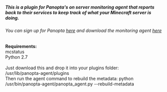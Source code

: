 <h5>This is a plugin for Panopta's on server monitoring agent that reports back to their services to keep track of what your Minecraft server is doing. </h5>

<h6> You can sign up for Panopta <a href='http://www.panopta.com/'>here</a> and download the monitoring agent <a href='http://answers.panopta.com/how-do-i-install-and-configure-a-panopta-monitoring-agent-v-2/'>here</a></h6>

<strong>Requirements:</strong>
<br />
mcstatus
<br />
Python 2.7
<br />
<br />
Just download this and drop it into your plugins folder:
<br />
/usr/lib/panopta-agent/plugins
<br />
Then run the agent command to rebuild the metadata:
python /usr/bin/panopta-agent/panopta_agent.py --rebuild-metadata
